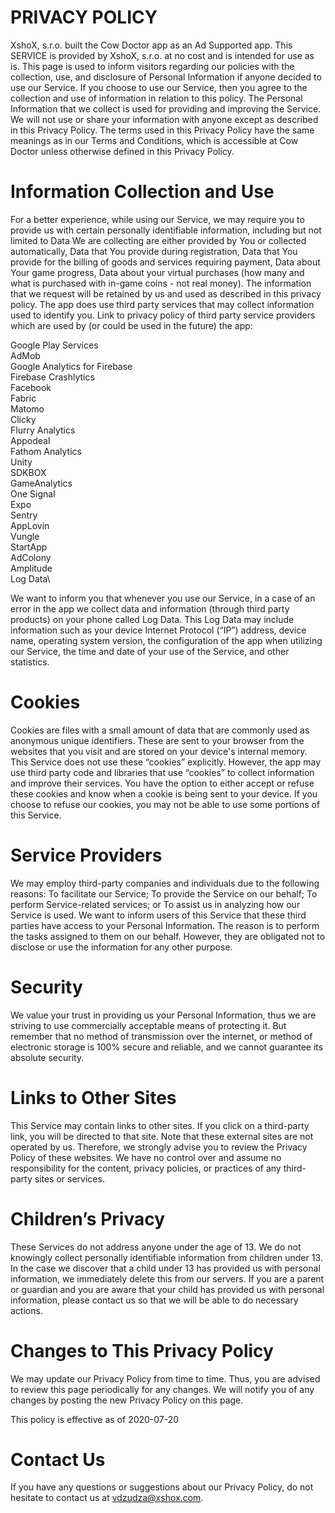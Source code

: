 # PRIVACY POLICY

XshoX, s.r.o. built the Cow Doctor app as an Ad Supported app. This SERVICE is provided by XshoX, s.r.o. at no cost and is intended for use as is.
This page is used to inform visitors regarding our policies with the collection, use, and disclosure of Personal Information if anyone decided to use our Service.
If you choose to use our Service, then you agree to the collection and use of information in relation to this policy. The Personal Information that we collect is used for providing and improving the Service. We will not use or share your information with anyone except as described in this Privacy Policy.
The terms used in this Privacy Policy have the same meanings as in our Terms and Conditions, which is accessible at Cow Doctor unless otherwise defined in this Privacy Policy.

# Information Collection and Use
For a better experience, while using our Service, we may require you to provide us with certain personally identifiable information, including but not limited to Data We are collecting are either provided by You or collected automatically, Data that You provide during registration, Data that You provide for the billing of goods and services requiring payment, Data about Your game progress, Data about your virtual purchases (how many and what is purchased with in-game coins - not real money). The information that we request will be retained by us and used as described in this privacy policy.
The app does use third party services that may collect information used to identify you.
Link to privacy policy of third party service providers which are used by (or could be used in the future) the app:

Google Play Services\
AdMob\
Google Analytics for Firebase\
Firebase Crashlytics\
Facebook\
Fabric\
Matomo\
Clicky\
Flurry Analytics\
Appodeal\
Fathom Analytics\
Unity\
SDKBOX\
GameAnalytics\
One Signal\
Expo\
Sentry\
AppLovin\
Vungle\
StartApp\
AdColony\
Amplitude\
Log Data\

We want to inform you that whenever you use our Service, in a case of an error in the app we collect data and information (through third party products) on your phone called Log Data. This Log Data may include information such as your device Internet Protocol (“IP”) address, device name, operating system version, the configuration of the app when utilizing our Service, the time and date of your use of the Service, and other statistics.

# Cookies
Cookies are files with a small amount of data that are commonly used as anonymous unique identifiers. These are sent to your browser from the websites that you visit and are stored on your device's internal memory.
This Service does not use these “cookies” explicitly. However, the app may use third party code and libraries that use “cookies” to collect information and improve their services. You have the option to either accept or refuse these cookies and know when a cookie is being sent to your device. If you choose to refuse our cookies, you may not be able to use some portions of this Service.

# Service Providers
We may employ third-party companies and individuals due to the following reasons:
To facilitate our Service;
To provide the Service on our behalf;
To perform Service-related services; or
To assist us in analyzing how our Service is used.
We want to inform users of this Service that these third parties have access to your Personal Information. The reason is to perform the tasks assigned to them on our behalf. However, they are obligated not to disclose or use the information for any other purpose.

# Security
We value your trust in providing us your Personal Information, thus we are striving to use commercially acceptable means of protecting it. But remember that no method of transmission over the internet, or method of electronic storage is 100% secure and reliable, and we cannot guarantee its absolute security.

# Links to Other Sites
This Service may contain links to other sites. If you click on a third-party link, you will be directed to that site. Note that these external sites are not operated by us. Therefore, we strongly advise you to review the Privacy Policy of these websites. We have no control over and assume no responsibility for the content, privacy policies, or practices of any third-party sites or services.

# Children’s Privacy
These Services do not address anyone under the age of 13. We do not knowingly collect personally identifiable information from children under 13. In the case we discover that a child under 13 has provided us with personal information, we immediately delete this from our servers. If you are a parent or guardian and you are aware that your child has provided us with personal information, please contact us so that we will be able to do necessary actions.

# Changes to This Privacy Policy
We may update our Privacy Policy from time to time. Thus, you are advised to review this page periodically for any changes. We will notify you of any changes by posting the new Privacy Policy on this page.

This policy is effective as of 2020-07-20
# Contact Us
If you have any questions or suggestions about our Privacy Policy, do not hesitate to contact us at vdzudza@xshox.com.

